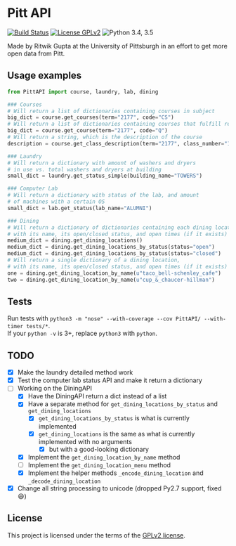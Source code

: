 # Pitt API
[![Build Status](https://travis-ci.org/Pitt-CSC/PittAPI.svg?branch=master)](https://travis-ci.org/Pitt-CSC/PittAPI)
[![License GPLv2](https://img.shields.io/badge/license-GPLv2-blue.svg)](LICENSE)
![Python 3.4, 3.5](https://img.shields.io/badge/python-3.4%2C%203.5-green.svg)

Made by Ritwik Gupta at the University of Pittsburgh in an effort to get more open data from Pitt. 

## Usage examples

```python
from PittAPI import course, laundry, lab, dining

### Courses
# Will return a list of dictionaries containing courses in subject
big_dict = course.get_courses(term="2177", code="CS")
# Will return a list of dictionaries containing courses that fulfill requirement
big_dict = course.get_course(term="2177", code="Q")
# Will return a string, which is the description of the course
description = course.get_class_description(term="2177", class_number="10163")

### Laundry
# Will return a dictionary with amount of washers and dryers
# in use vs. total washers and dryers at building
small_dict = laundry.get_status_simple(building_name="TOWERS")

### Computer Lab
# Will return a dictionary with status of the lab, and amount
# of machines with a certain OS
small_dict = lab.get_status(lab_name="ALUMNI")

### Dining
# Will return a dictionary of dictionaries containing each dining location,
# with its name, its open/closed status, and open times (if it exists)
medium_dict = dining.get_dining_locations()
medium_dict = dining.get_dining_locations_by_status(status="open")
medium_dict = dining.get_dining_locations_by_status(status="closed")
# Will return a single dictionary of a dining location,
# with its name, its open/closed status, and open times (if it exists)
one = dining.get_dining_location_by_name(u"taco_bell-schenley_cafe")
two = dining.get_dining_location_by_name(u"cup_&_chaucer-hillman")
```

## Tests
Run tests with `python3 -m "nose" --with-coverage --cov PittAPI/ --with-timer tests/*`.  
If your `python -v` is 3+, replace `python3` with `python`.

## TODO
* [x] Make the laundry detailed method work
* [x] Test the computer lab status API and make it return a dictionary
* [ ] Working on the DiningAPI
    * [x] Have the DiningAPI return a dict instead of a list
    * [x] Have a separate method for `get_dining_locations_by_status` and `get_dining_locations`
        * [x] `get_dining_locations_by_status` is what is currently implemented
        * [x] `get_dining_locations` is the same as what is currently implemented with no arguments
            * [x] but with a good-looking dictionary
    * [x] Implement the `get_dining_location_by_name` method
    * [ ] Implement the `get_dining_location_menu` method
    * [x] Implement the helper methods `_encode_dining_location` and `_decode_dining_location`
* [x] Change all string processing to unicode (dropped Py2.7 support, fixed :smile:)

## License

This project is licensed under the terms of the [GPLv2 license](LICENSE).
